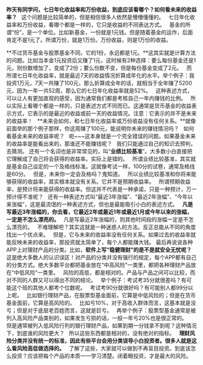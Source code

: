 **昨天有同学问，七日年化收益率和万份收益，到底应该看哪个？如何看未来的收益率？**
 
这个问题是比较简单的，但是相信很多人依然是懵懵懂懂的。
 
七日年化收益率和万份收益，看哪个都是一样的，它只是收益的不同表达方式。
 
基金的所谓“份”，是一个单位。比如新基金，一份就是1元钱。但是随着基金的运作，后面肯定不是1元了。所谓万份，就是1万份。万份收益，则是1万份的收益。
  
**不过货币基金与股票基金不同，它的1份，永远都是1元。**这其实就是计算方法的问题。比如当本金1元投资后又赚了1元，这时候有2种选择：要么每份基金还是1元，则份数增加了，变成了2份；要么份数不变，但是每份基金变成了2元。
 
而所谓七日年化收益率，就是最近7天的收益情况折算成年化的水平。举个例子：我投资1万元，7天一共赚了100元，那么折算成全年的话，就相当于全年赚了5200元，因为一年一共52周，那么它的七日年化收益率就是52%。
 
这种表述方式，可以让人有更加直观的感受，因为通常我们都是考核自己一年内赚钱的比例。
 
所以实际上看哪个都是一样的，只是表述方式不同而已。这通常是货币基金的收益表示方式，它表示的是最近的收益或前一天的收益情况。注意：它表示的并不是未来的收益率！
 
**未来会如何，和七日年化收益率或万份收益没有任何关系。**就像前面举的那个例子那样，你这周赚了100元，能说明你未来的赚钱情况吗？
 
如何看基金未来的收益率呢？
 
呃~~~这本身就是一个完全错误的问题。如果基金未来的收益率是能看出来的，那谁还不能赚钱呢？
 
我们只能通过自己的知识去预判，去猜测。
还有一个名词也是非常常见的，叫“**业绩比较基准**”。大多数小白直接把它理解成了自己将会获得的收益率。实际上是错的。
 
所谓业绩比较基准，其实就是基金自己设定的一个及格线标准。这就像考试一样，100分的试卷，通常及格线是60分。
 
但是，未来你一定会及格吗？鬼知道。
 
所以业绩比较基准和你将来能够获得的收益率，其实根本就没有关系。它并不是预期收益率。
 
所谓预期收益率，是预计将来能获得的收益率。但这并不代表是一种承诺，只是一种预计，万一预计得不准呢？
 
还有一种表述方式叫“最近3年涨幅”、“最近2年涨幅”、“今年以来涨幅”，这是最流氓的一种表述方式，但也是最能吸引小白的表述方式。
 
**凡是写最近3年涨幅的，你去看，它最近2年或最近1年或最近1月或今年以来的涨幅，一定是不怎么漂亮的。**
 
凡是写最近2年涨幅的，则其他时间段的涨幅一定是不怎么漂亮的。
 
不难理解吧？其实这就是一种迷惑人的方法。反正总能从不同的角度找出一个优点来。
 
但是，它与未来的收益率没有任何关系。如果过去的收益率就能反映未来的收益率，那投资就太简单了，每个人都能赚大钱。
最后再说说各种APP上对理财产品的分类。比如，**软件上写“稳健理财”的是不是就安全无忧呢？**
 
这是绝大多数人的认识误区！对产品的分类并没有强行的规定，每个APP都有自己的分类方式。绝大多数平台都把基金放在“中高风险”一类里，都把各种理财产品放在“中低风险”一类里。
 
风险的高低，都是相对的。产品与产品之间可以比较，而对不同的人群又可以得出不同的结论。
 
举个例子：考试考35分就很差吗？有可能这个班的其他人都考个位数呢。
 
考试考90分就很好吗？有可能别人都99分以上呢。
 
比如银行理财产品，在股票型基金面前，它算是中低风险的；但是在货币基金面前，它算是高风险的。
 
比如亏10%，对于高收入群体而言，这基本就是没亏；但是对于底层老百姓而言，这就是巨亏。
 
再举个例子：股票型基金通常是被列入高风险产品类别的，如果发生亏损的话，一般一年亏20%也是很正常的。
 
但是通常被列入低风险行列的银行理财产品，如果到期一分钱拿不到呢？这种情况下，到底谁的风险更大？
 
所以这些东西都是相对的，没有绝对的指标。
 
**理财风险分类并没有统一的标准，因此有些平台会用分类误导小白投资者。很多人就是这么看风险高低做选择的。**
 
了解了这些，大家就可以做到不再盲目投资。到底该怎么投资？应该把每个产品的本质一一学习清楚。闭着眼投资，才是最大的风险。